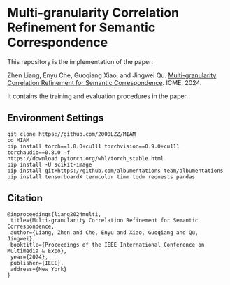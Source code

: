 # Multi-granularity Correlation Refinement for Semantic Correspondence
This repository is the implementation of the paper: 

Zhen Liang, Enyu Che, Guoqiang Xiao, and Jingwei Qu. [Multi-granularity Correlation Refinement for Semantic Correspondence](https://jingweiqu.github.io/project/MIAM/index.html). ICME, 2024.

It contains the training and evaluation procedures in the paper.

## Environment Settings
```
git clone https://github.com/2000LZZ/MIAM
cd MIAM
pip install torch==1.8.0+cu111 torchvision==0.9.0+cu111 torchaudio==0.8.0 -f https://download.pytorch.org/whl/torch_stable.html
pip install -U scikit-image
pip install git+https://github.com/albumentations-team/albumentations
pip install tensorboardX termcolor timm tqdm requests pandas
```

## Citation
```text
@inproceedings{liang2024multi,
 title={Multi-granularity Correlation Refinement for Semantic Correspondence,
 author={Liang, Zhen and Che, Enyu and Xiao, Guoqiang and Qu, Jingwei},
 booktitle={Proceedings of the IEEE International Conference on Multimedia & Expo},
 year={2024},
 publisher={IEEE},
 address={New York}
}
```